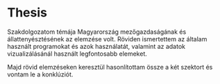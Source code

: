 # Thesis

Szakdolgozatom témája Magyarország mezőgazdaságának és állattenyésztésének az elemzése volt. Röviden ismertettem az általam használt programokat és azok használatát, valamint az adatok vizualizálásánál használt legfontosabb elemeket. 

Majd rövid elemzéseken keresztül hasonlítottam össze a két szektort és vontam le a konklúziót.
